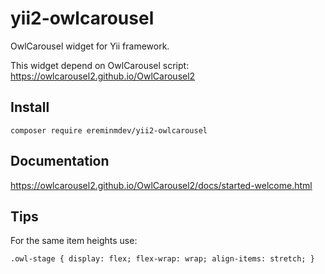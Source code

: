 # yii2-owlcarousel

OwlCarousel widget for Yii framework.

This widget depend on OwlCarousel script: https://owlcarousel2.github.io/OwlCarousel2

## Install

``composer require ereminmdev/yii2-owlcarousel``

## Documentation

https://owlcarousel2.github.io/OwlCarousel2/docs/started-welcome.html

## Tips

For the same item heights use:

``
.owl-stage {
    display: flex;
    flex-wrap: wrap;
    align-items: stretch;
}
``

